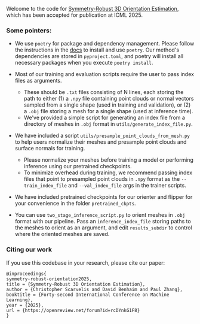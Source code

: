 Welcome to the code for [Symmetry-Robust 3D Orientation Estimation](https://arxiv.org/abs/2410.02101), which has been accepted for publication at ICML 2025.

### Some pointers:

- We use `poetry` for package and dependency management. Please follow the instructions in the [docs](https://python-poetry.org/docs/) to install and use `poetry`. Our method's dependencies are stored in `pyproject.toml`, and poetry will install all necessary packages when you execute `poetry install`.

- Most of our training and evaluation scripts require the user to pass index files as arguments. 
    - These should be `.txt` files consisting of N lines, each storing the path to either (1) a `.npy` file containing point clouds or normal vectors sampled from a single shape (used in training and validation), or (2) a `.obj` file storing a mesh for a single shape (used at inference time). 
    - We've provided a simple script for generating an index file from a directory of meshes in `.obj` format in `utils/generate_index_file.py`.

- We have included a script `utils/presample_point_clouds_from_mesh.py` to help users normalize their meshes and presample point clouds and surface normals for training. 
    - Please normalize your meshes before training a model or performing inference using our pretrained checkpoints.
    - To minimize overhead during training, we recommend passing index files that point to presampled point clouds in `.npy` format as the `--train_index_file` and `--val_index_file` args in the trainer scripts.

- We have included pretrained checkpoints for our orienter and flipper for your convenience in the folder `pretrained_ckpts`.

- You can use `two_stage_inference_script.py` to orient meshes in `.obj` format with our pipeline. Pass an `inference_index_file` storing paths to the meshes to orient as an argument, and edit `results_subdir` to control where the oriented meshes are saved.

### Citing our work

If you use this codebase in your research, please cite our paper: 

```
@inproceedings{
symmetry-robust-orientation2025, 
title = {Symmetry-Robust 3D Orientation Estimation}, 
author = {Christopher Scarvelis and David Benhaim and Paul Zhang}, 
booktitle = {Forty-second International Conference on Machine Learning}, 
year = {2025}, 
url = {https://openreview.net/forum?id=rcDYnkG1F8} 
}